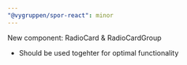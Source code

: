```yaml
---
"@vygruppen/spor-react": minor
---
```


New component: RadioCard & RadioCardGroup
- Should be used togehter for optimal functionality
